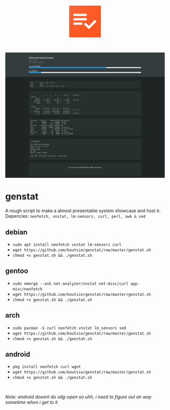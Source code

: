 <p align="center">
  <img src="https://github.com/koutsie/genstat/raw/master/Genstat.png" width="100" height="100">
</p>

<br>

![Genstat](https://github.com/koutsie/genstat/raw/master/genstat.png)

# genstat

A rough script to make a almost presentable system showcase and host it. </br>
Depencies: ```neofetch, vnstat, lm-sensors, curl, perl, awk & sed``` </br>

## debian
- `sudo apt install neofetch vnstat lm-sensors curl`
- `wget https://github.com/koutsie/genstat/raw/master/genstat.sh`
- `chmod +x genstat.sh && ./genstat.sh`

## gentoo
- `sudo emerge --ask net-analyzer/vnstat net-misc/curl app-misc/neofetch`
- `wget https://github.com/koutsie/genstat/raw/master/genstat.sh`
- `chmod +x genstat.sh && ./genstat.sh`

## arch
- `sudo pacman -S curl neofetch vnstat lm_sensors sed`
- `wget https://github.com/koutsie/genstat/raw/master/genstat.sh`
- `chmod +x genstat.sh && ./genstat.sh`

## android
- `pkg install neofetch curl wget`
- `wget https://github.com/koutsie/genstat/raw/master/genstat.sh`
- `chmod +x genstat.sh && ./genstat.sh`

<br>

*Note: android doesnt do xdg-open so uhh, i need to figure out an way sometime when i get to it*


